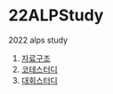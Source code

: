 # 22ALPStudy
2022 alps study
1. [자료구조](https://github.com/Sabro98/22ALPStudy/tree/master/Data_Structure)
2. [코테스터디](https://github.com/Sabro98/22ALPStudy/tree/master/Coding_Interview)
3. [대회스터디](https://github.com/Sabro98/22ALPStudy/tree/master/Programming_Contest)

